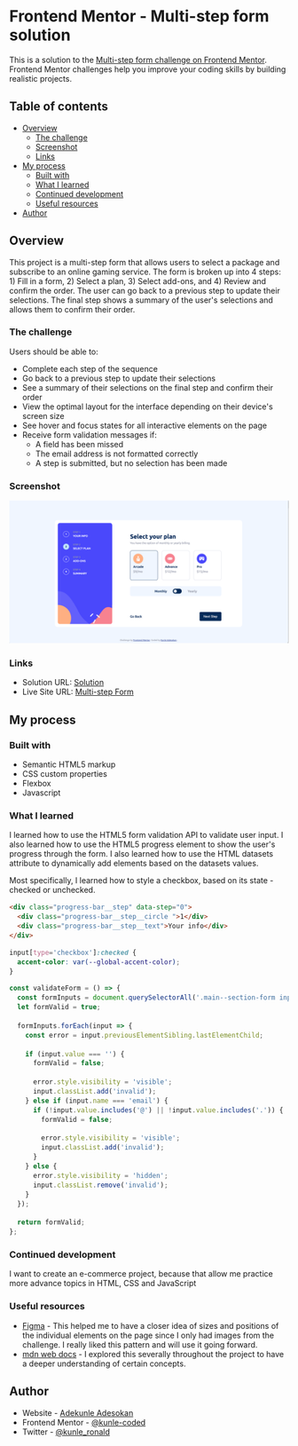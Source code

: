 # Frontend Mentor - Multi-step form solution

This is a solution to the [Multi-step form challenge on Frontend Mentor](https://www.frontendmentor.io/challenges/multistep-form-YVAnSdqQBJ). Frontend Mentor challenges help you improve your coding skills by building realistic projects.

## Table of contents

- [Overview](#overview)
  - [The challenge](#the-challenge)
  - [Screenshot](#screenshot)
  - [Links](#links)
- [My process](#my-process)
  - [Built with](#built-with)
  - [What I learned](#what-i-learned)
  - [Continued development](#continued-development)
  - [Useful resources](#useful-resources)
- [Author](#author)

## Overview

This project is a multi-step form that allows users to select a package and subscribe to an online gaming service. The form is broken up into 4 steps: 1) Fill in a form, 2) Select a plan, 3) Select add-ons, and 4) Review and confirm the order. The user can go back to a previous step to update their selections. The final step shows a summary of the user's selections and allows them to confirm their order.

### The challenge

Users should be able to:

- Complete each step of the sequence
- Go back to a previous step to update their selections
- See a summary of their selections on the final step and confirm their order
- View the optimal layout for the interface depending on their device's screen size
- See hover and focus states for all interactive elements on the page
- Receive form validation messages if:
  - A field has been missed
  - The email address is not formatted correctly
  - A step is submitted, but no selection has been made

### Screenshot

![](./screenshot.png)

### Links

- Solution URL: [Solution](https://www.frontendmentor.io/solutions/multistep-form-sOS9BnMP-V)
- Live Site URL: [Multi-step Form](https://kunle-coded.github.io/multi-step-form/)

## My process

### Built with

- Semantic HTML5 markup
- CSS custom properties
- Flexbox
- Javascript

### What I learned

<!-- q: Write about what I learned in this project -->

I learned how to use the HTML5 form validation API to validate user input. I also learned how to use the HTML5 progress element to show the user's progress through the form. I also learned how to use the HTML datasets attribute to dynamically add elements based on the datasets values.

Most specifically, I learned how to style a checkbox, based on its state - checked or unchecked.

```html
<div class="progress-bar__step" data-step="0">
  <div class="progress-bar__step__circle ">1</div>
  <div class="progress-bar__step__text">Your info</div>
</div>
```

```css
input[type='checkbox']:checked {
  accent-color: var(--global-accent-color);
}
```

```js
const validateForm = () => {
  const formInputs = document.querySelectorAll('.main--section-form input');
  let formValid = true;

  formInputs.forEach(input => {
    const error = input.previousElementSibling.lastElementChild;

    if (input.value === '') {
      formValid = false;

      error.style.visibility = 'visible';
      input.classList.add('invalid');
    } else if (input.name === 'email') {
      if (!input.value.includes('@') || !input.value.includes('.')) {
        formValid = false;

        error.style.visibility = 'visible';
        input.classList.add('invalid');
      }
    } else {
      error.style.visibility = 'hidden';
      input.classList.remove('invalid');
    }
  });

  return formValid;
};
```

### Continued development

I want to create an e-commerce project, because that allow me practice more advance topics in HTML, CSS and JavaScript

### Useful resources

- [Figma](https://www.figma.com) - This helped me to have a closer idea of sizes and positions of the individual elements on the page since I only had images from the challenge. I really liked this pattern and will use it going forward.
- [mdn web docs](https://developer.mozilla.org/en-US/docs/) - I explored this severally throughout the project to have a deeper understanding of certain concepts.

## Author

- Website - [Adekunle Adesokan](https://github.com/kunle-coded)
- Frontend Mentor - [@kunle-coded](https://www.frontendmentor.io/profile/kunle-coded)
- Twitter - [@kunle_ronald](https://www.twitter.com/kunle_ronald)

